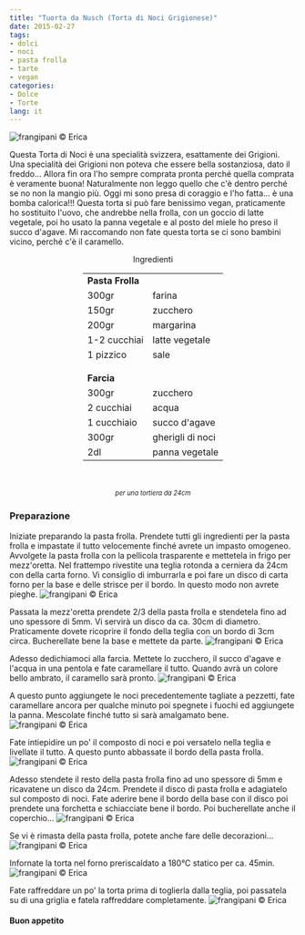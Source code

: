 ```yaml
---
title: "Tuorta da Nusch (Torta di Noci Grigionese)"
date: 2015-02-27
tags:
- dolci
- noci
- pasta frolla
- tarte
- vegan
categories:
- Dolce
- Torte
lang: it
---
```

![](header.jpg "frangipani © Erica")

Questa Torta di Noci è una specialità svizzera, esattamente dei Grigioni. Una specialità dei Grigioni non poteva che essere bella sostanziosa, dato il freddo... Allora fin ora l'ho sempre comprata pronta perché quella comprata è veramente buona! Naturalmente non leggo quello che c'è dentro perché se no non la mangio più. Oggi mi sono presa di coraggio e l'ho fatta... è una bomba calorica!!! Questa torta si può fare benissimo vegan, praticamente ho sostituito l'uovo, che andrebbe nella frolla, con un goccio di latte vegetale, poi ho usato la panna vegetale e al posto del miele ho preso il succo d'agave. Mi raccomando non fate questa torta se ci sono bambini vicino, perché c'è il caramello.


<div id="wrapper" style="text-align: center">
  <div id="yourdiv" style="display: inline-block;">
    <div class="ingredients">
      <div class="ingredients-title">Ingredienti</div>
      <table>
        <tbody>
          <tr>
            <td colspan="2"><b>Pasta Frolla</b></td>
          </tr>
          <tr>
            <td>300gr</td>
            <td>farina</td>
          </tr>
          <tr>
            <td>150gr</td>
            <td>zucchero</td>
          </tr>
          <tr>
            <td>200gr</td>
            <td>margarina</td>
          </tr>
          <tr>
            <td>1-2 cucchiai</td>
            <td>latte vegetale</td>
          </tr>
          <tr>
            <td>1 pizzico</td>
            <td>sale</td>
          </tr>
          <tr style="height: 15px;"></tr>
          <tr>          
            <td colspan="2"><b>Farcia</b></td>
          </tr>
          <tr>
            <td>300gr</td>
            <td>zucchero</td>
          </tr>
          <tr>
            <td>2 cucchiai</td>
            <td>acqua</td>
          </tr>
          <tr>
            <td>1 cucchiaio</td>
            <td>succo d'agave</td>
          </tr>
          <tr>
            <td>300gr</td>
            <td>gherigli di noci</td>
          </tr>
          <tr>
            <td>2dl</td>
            <td>panna vegetale</td>  
          </tr>
        </tbody>
      </table>
      <br></br>
      <i class="pull-right" style="font-size: 80%;">per una tortiera da 24cm</i>
    </div>
  </div>
</div>


<h3>
  <font color="grey">
    <i class="fa fa-cogs"></i>
  </font> Preparazione
</h3>

Iniziate preparando la pasta frolla. Prendete tutti gli ingredienti per la pasta frolla e impastate il tutto velocemente finché avrete un impasto omogeneo. Avvolgete la pasta frolla con la pellicola trasparente e mettetela in frigo per mezz'oretta.
Nel frattempo rivestite una teglia rotonda a cerniera da 24cm con della carta forno. Vi consiglio di imburrarla e poi fare un disco di carta forno per la base e delle strisce per il bordo. In questo modo non avrete pieghe.
![](tegliarivestita.jpg "frangipani © Erica")

Passata la mezz'oretta prendete 2/3 della pasta frolla e stendetela fino ad uno spessore di 5mm. Vi servirà un disco da ca. 30cm di diametro. Praticamente dovete ricoprire il fondo della teglia con un bordo di 3cm circa. Bucherellate bene la base e mettete da parte.
![](basefrolla.jpg "frangipani © Erica")

Adesso dedichiamoci alla farcia. Mettete lo zucchero, il succo d'agave e l'acqua in una pentola e fate caramellare il tutto. Quando avrà un colore bello ambrato, il caramello sarà pronto.
![](caramello.jpg "frangipani © Erica")

A questo punto aggiungete le noci precedentemente tagliate a pezzetti, fate caramellare ancora per qualche minuto poi spegnete i fuochi ed aggiungete la panna. Mescolate finché tutto si sarà amalgamato bene.
![](farcia.jpg "frangipani © Erica")

Fate intiepidire un po' il composto di noci e poi versatelo nella teglia e livellate il tutto. A questo punto abbassate il bordo della pasta frolla.
![](farcita.jpg "frangipani © Erica")

Adesso stendete il resto della pasta frolla fino ad uno spessore di 5mm e ricavatene un disco da 24cm. Prendete il disco di pasta frolla e adagiatelo sul composto di noci. Fate aderire bene il bordo della base con il disco poi prendete una forchetta e schiacciate bene il bordo. Poi bucherellate anche il coperchio...
![](finita.jpg "frangipani © Erica")

Se vi è rimasta della pasta frolla, potete anche fare delle decorazioni...
![](decorata.jpg "frangipani © Erica")

Infornate la torta nel forno preriscaldato a 180°C statico per ca. 45min.
![](sfornata.jpg "frangipani © Erica")

Fate raffreddare un po' la torta prima di toglierla dalla teglia, poi passatela su di una griglia e fatela raffreddare completamente.
![](risultato.jpg "frangipani © Erica")

<h4>Buon appetito
  <font color="red">
    <i class="fa fa-smile-o"></i>
  </font>
</h4>
